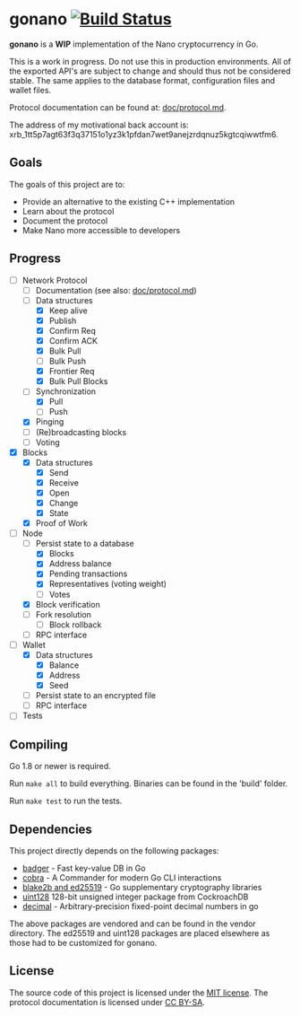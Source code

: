 # gonano [![Build Status](https://travis-ci.org/alexbakker/gonano.svg?branch=master)](https://travis-ci.org/alexbakker/gonano)

__gonano__ is a __WIP__ implementation of the Nano cryptocurrency in Go.

This is a work in progress. Do not use this in production environments. All of
the exported API's are subject to change and should thus not be considered
stable. The same applies to the database format, configuration files and wallet
files.

Protocol documentation can be found at: [doc/protocol.md](doc/protocol.md).

The address of my motivational back account is:
xrb_1tt5p7agt63f3q37151o1yz3k1pfdan7wet9anejzrdqnuz5kgtcqiwwtfm6.

## Goals

The goals of this project are to:
- Provide an alternative to the existing C++ implementation
- Learn about the protocol
- Document the protocol
- Make Nano more accessible to developers

## Progress

- [ ] Network Protocol
  - [ ] Documentation (see also: [doc/protocol.md](doc/protocol.md))
  - [ ] Data structures
    - [x] Keep alive
    - [x] Publish
    - [x] Confirm Req
    - [x] Confirm ACK
    - [x] Bulk Pull
    - [ ] Bulk Push
    - [x] Frontier Req
    - [x] Bulk Pull Blocks
  - [ ] Synchronization
    - [x] Pull
    - [ ] Push
  - [x] Pinging
  - [ ] (Re)broadcasting blocks
  - [ ] Voting
- [x] Blocks
  - [x] Data structures
    - [x] Send
    - [x] Receive
    - [x] Open
    - [x] Change
    - [x] State
  - [x] Proof of Work
- [ ] Node
  - [ ] Persist state to a database
    - [x] Blocks
    - [x] Address balance
    - [x] Pending transactions
    - [x] Representatives (voting weight)
    - [ ] Votes
  - [x] Block verification
  - [ ] Fork resolution
    - [ ] Block rollback
  - [ ] RPC interface
- [ ] Wallet
  - [x] Data structures
    - [x] Balance
    - [x] Address
    - [x] Seed
  - [ ] Persist state to an encrypted file
  - [ ] RPC interface
- [ ] Tests

## Compiling

Go 1.8 or newer is required.

Run ``make all`` to build everything. Binaries can be found in the 'build'
folder.

Run ``make test`` to run the tests.

## Dependencies

This project directly depends on the following packages:
- [badger](https://github.com/dgraph-io/badger) - Fast key-value DB in Go
- [cobra](https://github.com/spf13/cobra) - A Commander for modern Go CLI interactions
- [blake2b and ed25519](https://go.googlesource.com/crypto) - Go supplementary
  cryptography libraries
- [uint128](https://github.com/cockroachdb/cockroach/blob/master/pkg/util/uint128)
  128-bit unsigned integer package from CockroachDB
- [decimal](https://github.com/shopspring/decimal) - Arbitrary-precision
  fixed-point decimal numbers in go

The above packages are vendored and can be found in the vendor directory. The
ed25519 and uint128 packages are placed elsewhere as those had to be customized
for gonano.

## License

The source code of this project is licensed under the [MIT license](LICENSE).
The protocol documentation is licensed under [CC BY-SA](doc/LICENSE).
